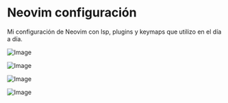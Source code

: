 # Neovim configuración
Mi configuración de Neovim con lsp, plugins y keymaps que utilizo en el día a día.

![Image](https://github.com/user-attachments/assets/ac525303-2eda-49d4-bb37-2c1984252575)

![Image](https://github.com/user-attachments/assets/b1cbd9fc-224d-4b6f-a8ea-47e240055b85)

![Image](https://github.com/user-attachments/assets/95fa0bb1-ce26-4527-aa54-5ac19e1e558f)

![Image](https://github.com/user-attachments/assets/f3854c08-4c30-486d-bb27-b947872f9775)
